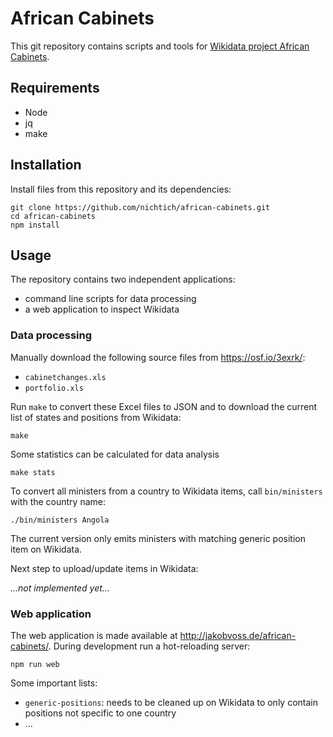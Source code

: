 # African Cabinets

This git repository contains scripts and tools for [Wikidata project African Cabinets](https://www.wikidata.org/wiki/Wikidata:WikiProject_Africa/Cabinets).

## Requirements

* Node
* jq
* make

## Installation

Install files from this repository and its dependencies:

~~~
git clone https://github.com/nichtich/african-cabinets.git
cd african-cabinets
npm install
~~~

## Usage

The repository contains two independent applications:

* command line scripts for data processing
* a web application to inspect Wikidata

### Data processing

Manually download the following source files from <https://osf.io/3exrk/>:

* `cabinetchanges.xls`
* `portfolio.xls`

Run `make` to convert these Excel files to JSON and to download the current list of states and positions from Wikidata:

    make

Some statistics can be calculated for data analysis

    make stats

To convert all ministers from a country to Wikidata items, call `bin/ministers` with the country name:

    ./bin/ministers Angola

The current version only emits ministers with matching generic position item on Wikidata.

Next step to upload/update items in Wikidata:

*...not implemented yet...*

### Web application

The web application is made available at <http://jakobvoss.de/african-cabinets/>. During development run a hot-reloading server:

    npm run web

Some important lists:

* `generic-positions`: needs to be cleaned up on Wikidata to only contain positions not specific to one country
* ...

